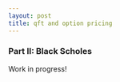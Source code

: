 ```yaml
---
layout: post
title: qft and option pricing
---
```

### Part II: Black Scholes
Work in progress! 

